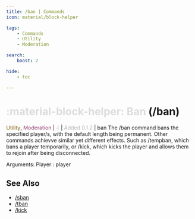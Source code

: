 ```yaml
---
title: /ban | Commands
icon: material/block-helper

tags:
    - Commands
    - Utility
    - Moderation

search:
    boost: 2

hide:
    - toc

---
```

# <p style="color: rgb(220,220,220); display: inline;">:material-block-helper: Ban</p> (/ban)
<div style="display:inline;">
<p style="color: #7F5F02; display: inline;">Utility</p>, <p style="color: #943D73; display: inline;">Moderation</p> | <p style="color: rgb(220,220,220); display: inline;">4</p> | <p style="color: rgb(180,180,180); display: inline;"> Added 0.1.2</p> | ban
</div>
The /ban command bans the specified player/s, with the default length being permanent. Other commands achievve similar yet different effects. Such as /tempban, which bans a player temporarily, or /kick, which kicks the player and allows them to rejoin after being disconnected.

Arguments: Player : player

## See Also
* [/sban](/Commands/specifics/sban/)
* [/tban](/Commands/specifics/tban/)
* [/kick](/Commands/specifics/kick/)